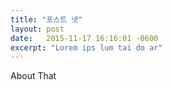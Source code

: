 ```yaml
---
title: "포스트 넷"
layout: post
date:   2015-11-17 16:16:01 -0600
excerpt: "Lorem ips lum tai do ar"
---
```

About That